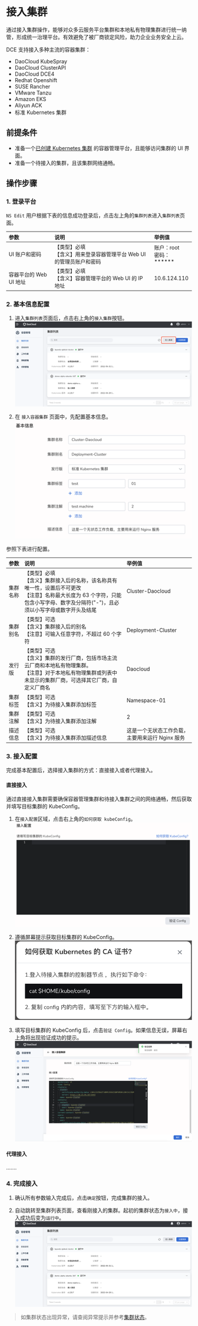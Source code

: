 # 接入集群

通过接入集群操作，能够对众多云服务平台集群和本地私有物理集群进行统一纳管，形成统一治理平台。有效避免了被厂商锁定风险，助力企业业务安全上云。

DCE 支持接入多种主流的容器集群：

- DaoCloud KubeSpray
- DaoCloud ClusterAPI
- DaoCloud DCE4
- Redhat Openshift
- SUSE Rancher
- VMware Tanzu
- Amazon EKS
- Aliyun ACK
- 标准 Kubernetes 集群

## 前提条件

- 准备一个[已创建 Kubernetes 集群](CreateCluster.md) 的容器管理平台，且能够访问集群的 UI 界面。
- 准备一个待接入的集群，且该集群网络通畅。

## 操作步骤

### 1. 登录平台

`NS Edit` 用户根据下表的信息成功登录后，点击左上角的`集群列表`进入`集群列表`页面。

| 参数                    | 说明                                                         | 举例值                       |
| :---------------------- | :----------------------------------------------------------- | :--------------------------- |
| UI 账户和密码          | 【类型】必填<br />【含义】用来登录容器管理平台 Web UI 的管理员账户和密码 | 账户：root<br />密码：****** |
| 容器平台的 Web UI 地址 | 【类型】必填<br />【含义】容器管理平台的 Web UI 的 IP 地址   | 10.6.124.110                 |

### 2. 基本信息配置

1. 进入`集群列表`页面后，点击右上角的`接入集群`按钮。
  ![接入集群](../../images/join-cluster01.png)

2. 在 `接入容器集群` 页面中，先配置基本信息。
  ![接入集群](../../images/join-cluster02.png)

参照下表进行配置。

| 参数     | 说明                                                         | 举例值                                          |
| :------- | :----------------------------------------------------------- | :---------------------------------------------- |
| 集群名称 | 【类型】必填<br />【含义】集群接入后的名称，该名称具有唯一性，设置后不可更改<br />【注意】名称最大长度为 63 个字符，只能包含小写字母、数字及分隔符("-")，且必须以小写字母或数字开头及结尾 | Cluster-Daocloud                                |
| 集群别名 | 【类型】可选<br />【含义】集群接入后的别名<br />【注意】可输入任意字符，不超过 60 个字符 | Deployment-Cluster                              |
| 发行版 | 【类型】可选<br />【含义】集群的发行厂商，包括市场主流云厂商和本地私有物理集群。<br />【注意】对于本地私有物理集群或列表中未显示的集群厂商，可选择其它厂商，自定义厂商名 | Daocloud                                        |
| 集群标签 | 【类型】可选<br />【含义】为待接入集群添加标签               | Namespace-01                                    |
| 集群注解 | 【类型】可选<br />【含义】为待接入集群添加注解               | 2                                               |
| 描述信息 | 【类型】可选<br />【含义】为待接入集群添加描述信息           | 这是一个无状态工作负载，主要用来运行 Nginx 服务 |

### 3. 接入配置

完成基本配置后，选择接入集群的方式：直接接入或者代理接入。

#### 直接接入

通过直接接入集群需要确保容器管理集群和待接入集群之间的网络通畅，然后获取并填写目标集群的 KubeConfig。

1. 在`接入配置`区域，点击右上角的`如何获取 kubeConfig`。
  ![接入集群](../../images/join-cluster03.png)

2. 遵循屏幕提示获取目标集群的 KubeConfig。
  ![接入集群](../../images/join-cluster04.png)

3. 填写目标集群的 KubeConfig 后，点击`验证 Config`。如果信息无误，屏幕右上角将出现验证成功的提示。
  ![接入集群](../../images/join-cluster05.png)

#### 代理接入

.......

### 4. 完成接入

1. 确认所有参数输入完成后，点击`确定`按钮，完成集群的接入。

2. 自动跳转至集群列表页面，查看刚接入的集群。起初的集群状态为`接入中`，接入成功后变为`运行中`。
  ![接入集群](../../images/join-cluster07.png)

> 如集群状态出现异常，请查阅异常提示并参考[集群状态](ClusterStatus.md)。
